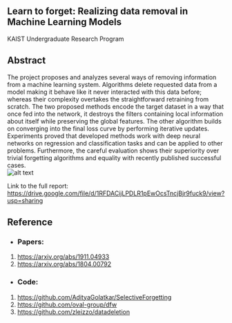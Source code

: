 ## Learn to forget: Realizing data removal in Machine Learning Models
KAIST Undergraduate Research Program

## Abstract
The project proposes and analyzes several ways of removing information from a machine learning system. Algorithms delete requested data from a model making it behave like it never interacted with this data before; whereas their complexity overtakes the straightforward retraining from scratch. The two proposed methods encode the target dataset in a way that once fed into the network, it destroys the filters containing local information about itself while preserving the global features. The other algorithm builds on converging into the final loss curve by performing iterative updates. Experiments proved that developed methods work with deep neural networks on regression and classification tasks and can be applied to other problems. Furthermore, the careful evaluation shows their superiority over trivial forgetting algorithms and equality with recently published successful cases. \
![alt text](https://github.com/zero-or-one/URP-Summer-Fall-2021/blob/main/abstact-img.PNG)

Link to the full report: https://drive.google.com/file/d/1RFDACijLPDLR1pEwOcsTncjBjr9fuck9/view?usp=sharing 
## Reference
* ### Papers:
1. https://arxiv.org/abs/1911.04933
2. https://arxiv.org/abs/1804.00792

* ### Code: 
1. https://github.com/AdityaGolatkar/SelectiveForgetting
2. https://github.com/oval-group/dfw
3. https://github.com/zleizzo/datadeletion
